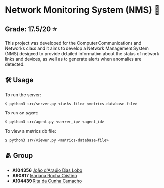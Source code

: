 # Network Monitoring System (NMS) 🛜

## Grade: 17.5/20 :star:

This project was developed for the Computer Communications and Networks class and it aims to develop a Network Management System (NMS) designed to provide detailed information about the status of network links and devices, as well as to generate alerts when anomalies are detected.

## 🛠️ Usage

To run the server:
```
$ python3 src/server.py <tasks-file> <metrics-database-file>
```

To run an agent:
```
$ python3 src/agent.py <server_ip> <agent_id>
```

To view a metrics db file:
```
$ python3 src/viewer.py <metrics-database-file>
```

## 🫂 Group

- **A104356** [João d'Araújo Dias Lobo](https://github.com/joaodiaslobo)
- **A90817** [Mariana Rocha Cristino](https://github.com/Mariana-rc01)
- **A104439** [Rita da Cunha Camacho](https://github.com/ritacamacho)
